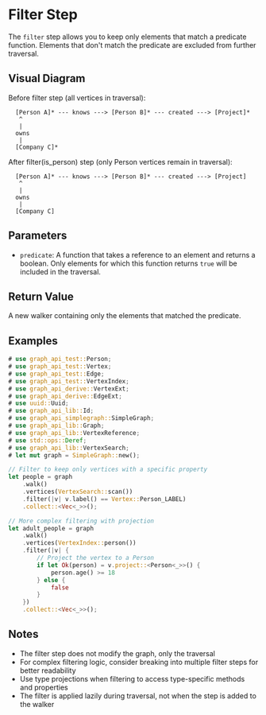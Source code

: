 # Filter Step

The `filter` step allows you to keep only elements that match a predicate function. Elements that don't match the predicate are excluded from further traversal.

## Visual Diagram

Before filter step (all vertices in traversal):
```text
  [Person A]* --- knows ---> [Person B]* --- created ---> [Project]*
   ^                                         
   |                                         
  owns                                       
   |                                         
  [Company C]*                                        
```

After filter(is_person) step (only Person vertices remain in traversal):
```text
  [Person A]* --- knows ---> [Person B]* --- created ---> [Project]
   ^                                         
   |                                         
  owns                                       
   |                                         
  [Company C]                                        
```

## Parameters

- `predicate`: A function that takes a reference to an element and returns a boolean. Only elements for which this function returns `true` will be included in the traversal.

## Return Value

A new walker containing only the elements that matched the predicate.

## Examples

```rust
# use graph_api_test::Person;
# use graph_api_test::Vertex;
# use graph_api_test::Edge;
# use graph_api_test::VertexIndex;
# use graph_api_derive::VertexExt;
# use graph_api_derive::EdgeExt;
# use uuid::Uuid;
# use graph_api_lib::Id;
# use graph_api_simplegraph::SimpleGraph;
# use graph_api_lib::Graph;
# use graph_api_lib::VertexReference;
# use std::ops::Deref;
# use graph_api_lib::VertexSearch;
# let mut graph = SimpleGraph::new();

// Filter to keep only vertices with a specific property
let people = graph
    .walk()
    .vertices(VertexSearch::scan())
    .filter(|v| v.label() == Vertex::Person_LABEL)
    .collect::<Vec<_>>();

// More complex filtering with projection
let adult_people = graph
    .walk()
    .vertices(VertexIndex::person())
    .filter(|v| {
        // Project the vertex to a Person
        if let Ok(person) = v.project::<Person<_>>() {
            person.age() >= 18
        } else {
            false
        }
    })
    .collect::<Vec<_>>();
```

## Notes

- The filter step does not modify the graph, only the traversal
- For complex filtering logic, consider breaking into multiple filter steps for better readability
- Use type projections when filtering to access type-specific methods and properties
- The filter is applied lazily during traversal, not when the step is added to the walker